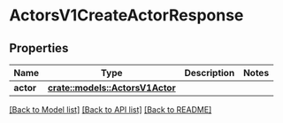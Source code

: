 # ActorsV1CreateActorResponse

## Properties

Name | Type | Description | Notes
------------ | ------------- | ------------- | -------------
**actor** | [**crate::models::ActorsV1Actor**](ActorsV1Actor.md) |  | 

[[Back to Model list]](../README.md#documentation-for-models) [[Back to API list]](../README.md#documentation-for-api-endpoints) [[Back to README]](../README.md)


